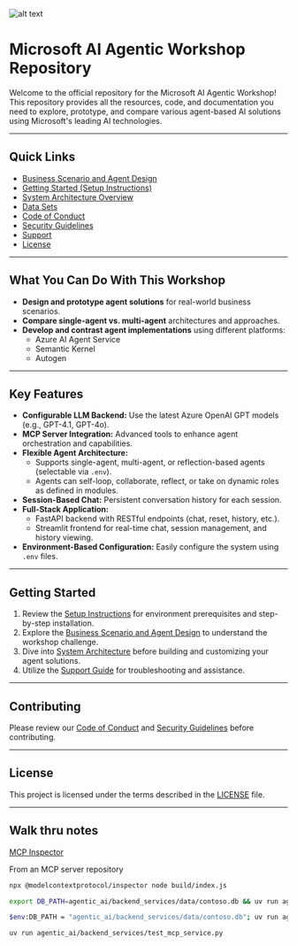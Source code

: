 ![alt text](media/image-1.png)
# Microsoft AI Agentic Workshop Repository  
  
Welcome to the official repository for the Microsoft AI Agentic Workshop! This repository provides all the resources, code, and documentation you need to explore, prototype, and compare various agent-based AI solutions using Microsoft's leading AI technologies.  
  
---  
  
## Quick Links  
  
- [Business Scenario and Agent Design](./SCENARIO.md)  
- [Getting Started (Setup Instructions)](./SETUP.md)  
- [System Architecture Overview](./ARCHITECTURE.md)  
- [Data Sets](./DATA.md)  
- [Code of Conduct](./CODE_OF_CONDUCT.md)  
- [Security Guidelines](./SECURITY.md)  
- [Support](./SUPPORT.md)  
- [License](./LICENSE)  
  
---  
  
## What You Can Do With This Workshop  
  
- **Design and prototype agent solutions** for real-world business scenarios.  
- **Compare single-agent vs. multi-agent** architectures and approaches.  
- **Develop and contrast agent implementations** using different platforms:  
  - Azure AI Agent Service  
  - Semantic Kernel  
  - Autogen  
  
---  
  
## Key Features  
  
- **Configurable LLM Backend:** Use the latest Azure OpenAI GPT models (e.g., GPT-4.1, GPT-4o).  
- **MCP Server Integration:** Advanced tools to enhance agent orchestration and capabilities.  
- **Flexible Agent Architecture:**  
  - Supports single-agent, multi-agent, or reflection-based agents (selectable via `.env`).  
  - Agents can self-loop, collaborate, reflect, or take on dynamic roles as defined in modules.  
- **Session-Based Chat:** Persistent conversation history for each session.  
- **Full-Stack Application:**  
  - FastAPI backend with RESTful endpoints (chat, reset, history, etc.).  
  - Streamlit frontend for real-time chat, session management, and history viewing.  
- **Environment-Based Configuration:** Easily configure the system using `.env` files.  
  
---  
  
## Getting Started  
  
1. Review the [Setup Instructions](./SETUP.md) for environment prerequisites and step-by-step installation.  
2. Explore the [Business Scenario and Agent Design](./SCENARIO.md) to understand the workshop challenge.  
3. Dive into  [System Architecture](./ARCHITECTURE.md) before building and customizing your agent solutions.  
4. Utilize the [Support Guide](./SUPPORT.md) for troubleshooting and assistance.  
  
---  
  
## Contributing  
  
Please review our [Code of Conduct](./CODE_OF_CONDUCT.md) and [Security Guidelines](./SECURITY.md) before contributing.  
  
---  
  
## License  
  
This project is licensed under the terms described in the [LICENSE](./LICENSE) file.  
  
---  

## Walk thru notes

[MCP Inspector](https://github.com/modelcontextprotocol/inspector)

From an MCP server repository

```bash
npx @modelcontextprotocol/inspector node build/index.js
```

```bash
export DB_PATH=agentic_ai/backend_services/data/contoso.db && uv run agentic_ai/backend_services/mcp_service.py

$env:DB_PATH = "agentic_ai/backend_services/data/contoso.db"; uv run agentic_ai/backend_services/mcp_service.py

uv run agentic_ai/backend_services/test_mcp_service.py

```